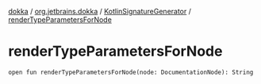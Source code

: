 [dokka](../../index.md) / [org.jetbrains.dokka](../index.md) / [KotlinSignatureGenerator](index.md) / [renderTypeParametersForNode](renderTypeParametersForNode.md)

# renderTypeParametersForNode

```
open fun renderTypeParametersForNode(node: DocumentationNode): String
```

